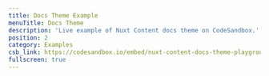 ```yaml
---
title: Docs Theme Example
menuTitle: Docs Theme
description: 'Live example of Nuxt Content docs theme on CodeSandbox.'
position: 2
category: Examples
csb_link: https://codesandbox.io/embed/nuxt-content-docs-theme-playground-inwxb?hidenavigation=1&theme=dark
fullscreen: true
---
```


<code-sandbox :src="csb_link"></code-sandbox>
